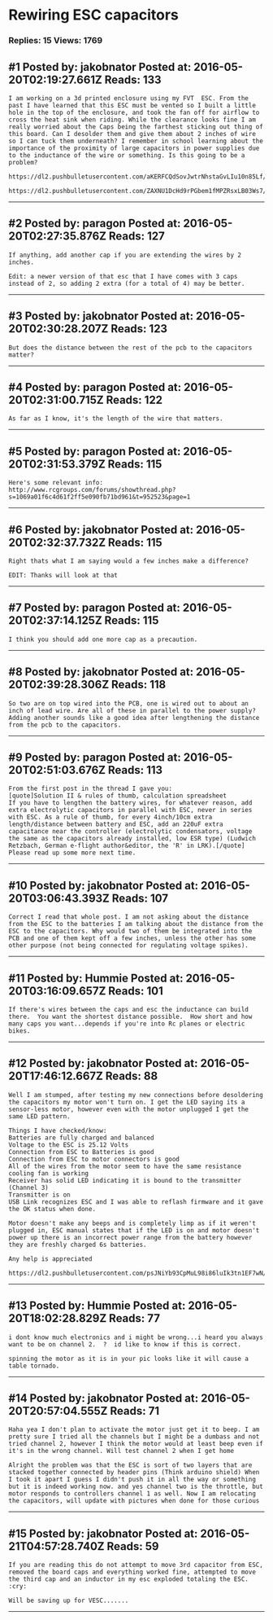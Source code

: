 # Rewiring ESC capacitors

### Replies: 15 Views: 1769

## \#1 Posted by: jakobnator Posted at: 2016-05-20T02:19:27.661Z Reads: 133

```
I am working on a 3d printed enclosure using my FVT  ESC. From the past I have learned that this ESC must be vented so I built a little hole in the top of the enclosure, and took the fan off for airflow to cross the heat sink when riding. While the clearance looks fine I am really worried about the Caps being the farthest sticking out thing of this board. Can I desolder them and give them about 2 inches of wire so I can tuck them underneath? I remember in school learning about the importance of the proximity of large capacitors in power supplies due to the inductance of the wire or something. Is this going to be a problem?

https://dl2.pushbulletusercontent.com/aKERFCQdSovJwtrNhstaGvLIu10n85Lf/IMG_20160519_221233.jpg

https://dl2.pushbulletusercontent.com/ZAXNU1DcHd9rPGbem1fMPZRsxLB03Ws7/IMG_20160519_221306.jpg
```

---
## \#2 Posted by: paragon Posted at: 2016-05-20T02:27:35.876Z Reads: 127

```
If anything, add another cap if you are extending the wires by 2 inches.

Edit: a newer version of that esc that I have comes with 3 caps instead of 2, so adding 2 extra (for a total of 4) may be better.
```

---
## \#3 Posted by: jakobnator Posted at: 2016-05-20T02:30:28.207Z Reads: 123

```
But does the distance between the rest of the pcb to the capacitors matter?
```

---
## \#4 Posted by: paragon Posted at: 2016-05-20T02:31:00.715Z Reads: 122

```
As far as I know, it's the length of the wire that matters.
```

---
## \#5 Posted by: paragon Posted at: 2016-05-20T02:31:53.379Z Reads: 115

```
Here's some relevant info: http://www.rcgroups.com/forums/showthread.php?s=1069a01f6c4d61f2ff5e090fb71bd961&t=952523&page=1
```

---
## \#6 Posted by: jakobnator Posted at: 2016-05-20T02:32:37.732Z Reads: 115

```
Right thats what I am saying would a few inches make a difference?

EDIT: Thanks will look at that
```

---
## \#7 Posted by: paragon Posted at: 2016-05-20T02:37:14.125Z Reads: 115

```
I think you should add one more cap as a precaution.
```

---
## \#8 Posted by: jakobnator Posted at: 2016-05-20T02:39:28.306Z Reads: 118

```
So two are on top wired into the PCB, one is wired out to about an inch of lead wire. Are all of these in parallel to the power supply? Adding another sounds like a good idea after lengthening the distance from the pcb to the capacitors.
```

---
## \#9 Posted by: paragon Posted at: 2016-05-20T02:51:03.676Z Reads: 113

```
From the first post in the thread I gave you:
[quote]Solution II & rules of thumb, calculation spreadsheet
If you have to lengthen the battery wires, for whatever reason, add extra electrolytic capacitors in parallel with ESC, never in series with ESC. As a rule of thumb, for every 4inch/10cm extra length/distance between battery and ESC, add an 220uF extra capacitance near the controller (electrolytic condensators, voltage the same as the capacitors already installed, low ESR type) (Ludwich Retzbach, German e-flight author&editor, the 'R' in LRK).[/quote]
Please read up some more next time.
```

---
## \#10 Posted by: jakobnator Posted at: 2016-05-20T03:06:43.393Z Reads: 107

```
Correct I read that whole post. I am not asking about the distance from the ESC to the batteries I am talking about the distance from the ESC to the capacitors. Why would two of them be integrated into the PCB and one of them kept off a few inches, unless the other has some other purpose (not being connected for regulating voltage spikes).
```

---
## \#11 Posted by: Hummie Posted at: 2016-05-20T03:16:09.657Z Reads: 101

```
If there's wires between the caps and esc the inductance can build there.  You want the shortest distance possible.  How short and how many caps you want...depends if you're into Rc planes or electric bikes.
```

---
## \#12 Posted by: jakobnator Posted at: 2016-05-20T17:46:12.667Z Reads: 88

```
Well I am stumped, after testing my new connections before desoldering the capacitors my motor won't turn on. I get the LED saying its a sensor-less motor, however even with the motor unplugged I get the same LED pattern. 

Things I have checked/know:
Batteries are fully charged and balanced
Voltage to the ESC is 25.12 Volts
Connection from ESC to Batteries is good
Connection from ESC to motor connectors is good
All of the wires from the motor seem to have the same resistance
cooling fan is working
Receiver has solid LED indicating it is bound to the transmitter (Channel 3)
Transmitter is on
USB Link recognizes ESC and I was able to reflash firmware and it gave the OK status when done.

Motor doesn't make any beeps and is completely limp as if it weren't plugged in, ESC manual states that if the LED is on and motor doesn't power up there is an incorrect power range from the battery however they are freshly charged 6s batteries. 

Any help is appreciated

https://dl2.pushbulletusercontent.com/psJNiYb93CpMuL98i86luIk3tn1EF7wN/IMG_20160520_133805.jpg
```

---
## \#13 Posted by: Hummie Posted at: 2016-05-20T18:02:28.829Z Reads: 77

```
i dont know much electronics and i might be wrong...i heard you always want to be on channel 2.  ?  id like to know if this is correct.

spinning the motor as it is in your pic looks like it will cause a table tornado.
```

---
## \#14 Posted by: jakobnator Posted at: 2016-05-20T20:57:04.555Z Reads: 71

```
Haha yea I don't plan to activate the motor just get it to beep. I am pretty sure I tried all the channels but I might be a dumbass and not tried channel 2, however I think the motor would at least beep even if it's in the wrong channel. Will test channel 2 when I get home

Alright the problem was that the ESC is sort of two layers that are stacked together connected by header pins (Think arduino shield) When I took it apart I guess I didn't push it in all the way or something but it is indeed working now. and yes channel two is the throttle, but motor responds to controllers channel 1 as well. Now I am relocating the capacitors, will update with pictures when done for those curious
```

---
## \#15 Posted by: jakobnator Posted at: 2016-05-21T04:57:28.740Z Reads: 59

```
If you are reading this do not attempt to move 3rd capacitor from ESC, removed the board caps and everything worked fine, attempted to move the third cap and an inductor in my esc exploded totaling the ESC. :cry:

Will be saving up for VESC.......
```

---

